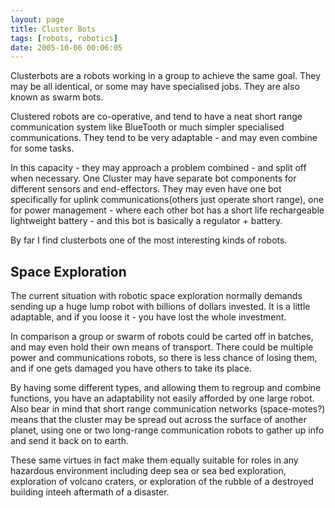 ```yaml
---
layout: page
title: Cluster Bots
tags: [robots, robotics]
date: 2005-10-06 00:06:05
---
```

Clusterbots are a robots working in a group to achieve the same goal. They may be all identical, or some may have specialised jobs. They are also known as swarm bots.

Clustered robots are co-operative, and tend to have a neat short range communication system like BlueTooth or much simpler specialised communications. They tend to be very adaptable - and may even combine for some tasks.

In this capacity - they may approach a problem combined - and split off when necessary. One Cluster may have separate bot components for different sensors and end-effectors. They may even have one bot specifically for uplink communications(others just operate short range), one for power management - where each other bot has a short life rechargeable lightweight battery - and this bot is basically a regulator + battery.

By far I find clusterbots one of the most interesting kinds of robots.

## Space Exploration

The current situation with robotic space exploration normally demands sending up a huge lump robot with billions of dollars invested. It is a little adaptable, and if you loose it - you have lost the whole investment.

In comparison a group or swarm of robots could be carted off in batches, and may even hold their own means of transport. There could be multiple power and communications robots, so there is less chance of losing them, and if one gets damaged you have others to take its place.

By having some different types, and allowing them to regroup and combine functions, you have an adaptability not easily afforded by one large robot. Also bear in mind that short range communication networks (space-motes?) means that the cluster may be spread out across the surface of another planet, using one or two long-range communication robots to gather up info and send it back on to earth.

These same virtues in fact make them equally suitable for roles in any hazardous environment including deep sea or sea bed exploration, exploration of volcano craters, or exploration of the rubble of a destroyed building inteeh aftermath of a disaster.
